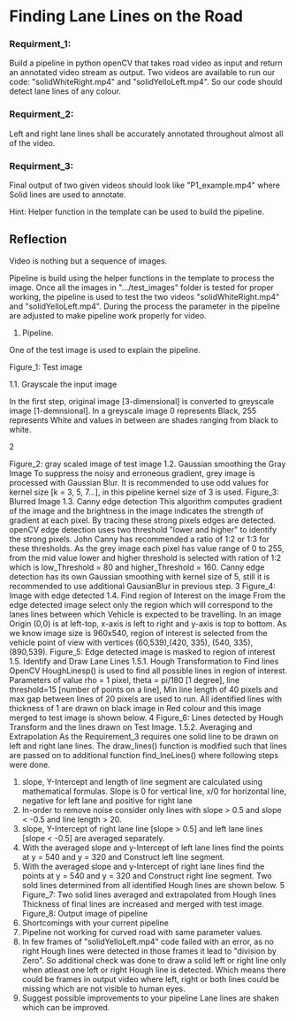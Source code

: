 # **Finding Lane Lines on the Road**

### Requirment_1:

Build a pipeline in python openCV that takes road video as input and return an annotated video stream as output.
Two videos are available to run our code: "solidWhiteRight.mp4" and "solidYelloLeft.mp4". So our code should detect lane lines of any colour.

### Requirment_2:

Left and right lane lines shall be accurately annotated throughout almost all of the video.

### Requirment_3:

Final output of two given videos should look like "P1_example.mp4" where Solid lines are used to annotate.

Hint: Helper function in the template can be used to build the pipeline.

## Reflection

Video is nothing but a sequence of images.

Pipeline is build using the helper functions in the template to process the image. Once all the images in ".../test_images" folder is tested for proper working, the pipeline is used to test the two videos "solidWhiteRight.mp4" and "solidYelloLeft.mp4". During the process the parameter in the pipeline are adjusted to make pipeline work properly for video.

1. Pipeline.

One of the test image is used to explain the pipeline.

Figure_1: Test image

1.1. Grayscale the input image

In the first step, original image [3-dimensional] is converted to greyscale image [1-demnsional]. In a greyscale image 0 represents Black, 255 represents White and values in between are shades ranging from black to white.

2

Figure_2: gray scaled image of test image
1.2. Gaussian smoothing the Gray Image
To suppress the noisy and erroneous gradient, grey image is processed with Gaussian Blur. It is recommended to use odd values for kernel size [k = 3, 5, 7...], in this pipeline kernel size of 3 is used.
Figure_3: Blurred Image
1.3. Canny edge detection
This algorithm computes gradient of the image and the brightness in the image indicates the strength of gradient at each pixel. By tracing these strong pixels edges are detected. openCV edge detection uses two threshold "lower and higher" to identify the strong pixels. John Canny has recommended a ratio of 1:2 or 1:3 for these thresholds. As the grey image each pixel has value range of 0 to 255, from the mid value lower and higher threshold is selected with ration of 1:2 which is low_Threshold = 80 and higher_Threshold = 160.
Canny edge detection has its own Gaussian smoothing with kernel size of 5, still it is recommended to use additional GausianBlur in previous step.
3
Figure_4: Image with edge detected
1.4. Find region of Interest on the image
From the edge detected image select only the region which will correspond to the lanes lines between which Vehicle is expected to be travelling. In an image Origin (0,0) is at left-top, x-axis is left to right and y-axis is top to bottom. As we know image size is 960x540, region of interest is selected from the vehicle point of view with vertices (60,539),(420, 335), (540, 335), (890,539).
Figure_5: Edge detected image is masked to region of interest
1.5. Identify and Draw Lane Lines
1.5.1. Hough Transformation to Find lines
OpenCV HoughLinesp() is used to find all possible lines in region of interest. Parameters of value rho = 1 pixel, theta = pi/180 [1 degree], line threshold=15 [number of points on a line], Min line length of 40 pixels and max gap between lines of 20 pixels are used to run. All identified lines with thickness of 1 are drawn on black image in Red colour and this image merged to test image is shown below.
4
Figure_6: Lines detected by Hough Transform and the lines drawn on Test Image.
1.5.2. Averaging and Extrapolation
As the Requirement_3 requires one solid line to be drawn on left and right lane lines. The draw_lines() function is modified such that lines are passed on to additional function find_lneLines() where following steps were done.
1. slope, Y-Intercept and length of line segment are calculated using mathematical formulas.
Slope is 0 for vertical line, x/0 for horizontal line, negative for left lane and positive for right lane
2. In-order to remove noise consider only lines with slope > 0.5 and slope < -0.5 and line length > 20.
3. slope, Y-Intercept of right lane line [slope > 0.5] and left lane lines [slope < -0.5] are averaged separately.
4. With the averaged slope and y-Intercept of left lane lines find the points at y = 540 and y = 320 and Construct left line segment.
5. With the averaged slope and y-Intercept of right lane lines find the points at y = 540 and y = 320 and Construct right line segment.
Two sold lines determined from all identified Hough lines are shown below.
5
Figure_7: Two solid lines averaged and extrapolated from Hough lines
Thickness of final lines are increased and merged with test image.
Figure_8: Output image of pipeline
2. Shortcomings with your current pipeline
1. Pipeline not working for curved road with same parameter values.
2. In few frames of "solidYelloLeft.mp4" code failed with an error, as no right Hough lines were detected in those frames it lead to "division by Zero". So additional check was done to draw a solid left or right line only when atleast one left or right Hough line is detected. Which means there could be frames in output video where left, right or both lines could be missing which are not visible to human eyes.
3. Suggest possible improvements to your pipeline
Lane lines are shaken which can be improved.
